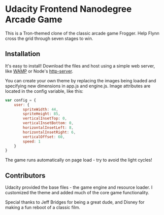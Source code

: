 # Udacity Frontend Nanodegree Arcade Game

This is a Tron-themed clone of the classic arcade game Frogger.  Help Flynn cross the grid through seven stages to win.

## Installation

It's easy to install!  Download the files and host using a simple web server, like [WAMP](http://www.wampserver.com/en/) or Node's [http-server](https://www.npmjs.com/package/http-server).  

You can create your own theme by replacing the images being loaded and specifying new dimensions in app.js and engine.js.  Image attributes are located in the config variable, like this:

```javascript
var config = {
    user: {
        spriteWidth: 44,
        spriteHeight: 85,
        verticalInsetTop: 0,
        verticalInsetBottom: 0,
        horizontalInsetLeft: 8,
        horizontalInsetRight: 6,
        verticalOffset: 60,
        speed: 1
    }
}

```

The game runs automatically on page load - try to avoid the light cycles!

## Contributors

Udacity provided the base files - the game engine and resource loader.  I customized the theme and added much of the core game functionality.

Special thanks to Jeff Bridges for being a great dude, and Disney for making a fun reboot of a classic film.